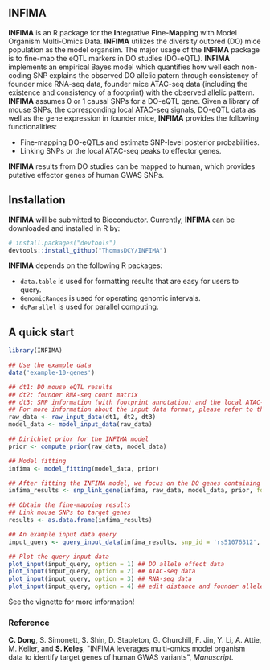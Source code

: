 ## INFIMA
**INFIMA** is an R package for the **In**tegrative **Fi**ne-**Ma**pping with Model Organism Multi-Omics Data. **INFIMA** utilizes the diversity outbred (DO) mice population as the model organsim. The major usage of the **INFIMA** package is to fine-map the eQTL markers in DO studies (DO-eQTL). **INFIMA** implements an empirical Bayes model which quantifies how well each non-coding SNP explains the observed DO allelic patern through consistency of founder mice RNA-seq data, founder mice ATAC-seq data (including the existence and consistency of a footprint) with the observed allelic pattern. **INFIMA** assumes 0 or 1 causal SNPs for a DO-eQTL gene. Given a library of mouse SNPs, the corresponding local ATAC-seq signals, DO-eQTL data as well as the gene expression in founder mice, **INFIMA** provides the following functionalities:

* Fine-mapping DO-eQTLs and estimate SNP-level posterior probabilities.
* Linking SNPs or the local ATAC-seq peaks to effector genes.

**INFIMA** results from DO studies can be mapped to human, which provides putative effector genes of human GWAS SNPs.

## Installation

**INFIMA** will be submitted to Bioconductor. Currently, **INFIMA** can be downloaded and installed in R by: 

```r
# install.packages("devtools")
devtools::install_github("ThomasDCY/INFIMA")
```

**INFIMA** depends on the following R packages:

* `data.table` is used for formatting results that are easy for users to query.
* `GenomicRanges` is used for operating genomic intervals.
* `doParallel` is used for parallel computing.

## A quick start

```r
library(INFIMA)

## Use the example data
data('example-10-genes')

## dt1: DO mouse eQTL results
## dt2: founder RNA-seq count matrix
## dt3: SNP information (with footprint annotation) and the local ATAC-seq signal
## For more information about the input data format, please refer to the vignette or ?raw_input_data
raw_data <- raw_input_data(dt1, dt2, dt3)
model_data <- model_input_data(raw_data)

## Dirichlet prior for the INFIMA model
prior <- compute_prior(raw_data, model_data)

## Model fitting
infima <- model_fitting(model_data, prior)

## After fitting the INFIMA model, we focus on the DO genes containing a causal SNP
infima_results <- snp_link_gene(infima, raw_data, model_data, prior, fdr = 0.05, cum.pprob = 0.8, cred.set = 0.5)

## Obtain the fine-mapping results
## Link mouse SNPs to target genes
results <- as.data.frame(infima_results)

## An example input data query
input_query <- query_input_data(infima_results, snp_id = 'rs51076312', ensembl = 'ENSMUSG00000037995', qtl_marker = '1_172713578')

## Plot the query input data
plot_input(input_query, option = 1) ## DO allele effect data
plot_input(input_query, option = 2) ## ATAC-seq data
plot_input(input_query, option = 3) ## RNA-seq data
plot_input(input_query, option = 4) ## edit distance and founder allele effect


```

See the vignette for more information!

### Reference

**C. Dong**, S. Simonett, S. Shin, D. Stapleton, G. Churchill, F. Jin, Y. Li, A. Attie, M. Keller, and **S. Keleş**, "INFIMA leverages multi-omics model organism data to identify target genes of human GWAS variants", *Manuscript*.


